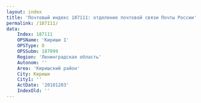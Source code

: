 ```yaml
---
layout: index
title: 'Почтовый индекс 187111: отделение почтовой связи Почты России'
permalink: /187111/
data:
    Index: 187111
    OPSName: 'Кириши 1'
    OPSType: О
    OPSSubm: 187099
    Region: 'Ленинградская область'
    Autonom: ''
    Area: 'Киришский район'
    City: Кириши
    City1: ''
    ActDate: '20101203'
    IndexOld: ''
---
```


